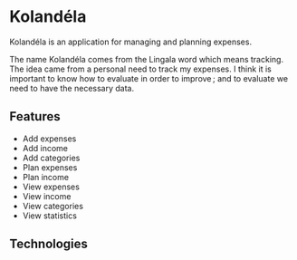 # Kolandéla

Kolandéla is an application for managing and planning expenses.

The name Kolandéla comes from the Lingala word which means tracking.
The idea came from a personal need to track my expenses. I think it is
important to know how to evaluate in order to improve ; and to evaluate
we need to have the necessary data.

## Features

- Add expenses
- Add income
- Add categories
- Plan expenses
- Plan income
- View expenses
- View income
- View categories
- View statistics

## Technologies


